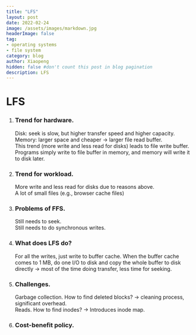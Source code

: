 ```yaml
---
title: "LFS"
layout: post
date: 2022-02-24
image: /assets/images/markdown.jpg
headerImage: false
tag:
- operating systems
- file system
category: blog
author: Xiaopeng
hidden: false #don't count this post in blog pagination
description: LFS
---
```


# LFS

1. ### Trend for hardware.  
   Disk: seek is slow, but higher transfer speed and higher capacity.  
   Memory: larger space and cheaper -> larger file read buffer.  
   This trend (more write and less read for disks) leads to file write buffer. Programs simply write to file buffer in memory, and memory will write it to disk later.  
2. ### Trend for workload.  
   More write and less read for disks due to reasons above.  
   A lot of small files (e.g., browser cache files)  
3. ### Problems of FFS.  
   Still needs to seek.  
   Still needs to do synchronous writes.  
4. ### What does LFS do?  
   For all the writes, just write to buffer cache. When the buffer cache comes to 1 MB, do one I/O to disk and copy the whole buffer to disk directly -> most of the time doing transfer, less time for seeking.  
5. ### Challenges.  
   Garbage collection. How to find deleted blocks? -> cleaning process, significant overhead.  
   Reads. How to find inodes? -> Introduces inode map.  
6. ### Cost-benefit policy.   

